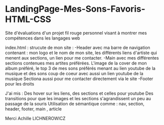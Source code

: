 ﻿# LandingPage-Mes-Sons-Favoris-HTML-CSS

 Site d'évaluations d'un projet fil rouge personnel visant à montrer mes compétences dans les langages web

index.html : strucute de mon site : 
-Header avec ma barre de navigation contenant : mon logo et le nom de mon site, les différents liens d'artiste qui menent aux sections, un lien pour me contacter. 
-Main avec mes différentes sections contenues mes artites préférées. L'image de la cover de mon album préféré, le top 3 de mes sons préférés menant au lien youtube de la musique et des sons coup de coeur avec aussi un lien youtube de la musique Sectiona aussi pour me contacter directement via le site 
-Footer pour les droits

J'ai mis : Des hover sur les liens, des sections et celles pour youtube Des transitions pour que les images et les sections s'agrandissent un peu au passage de la souris Utilisation de sémantique comme : nav, section, header, footer, main , article

Merci Achille LICHNEROWICZ

